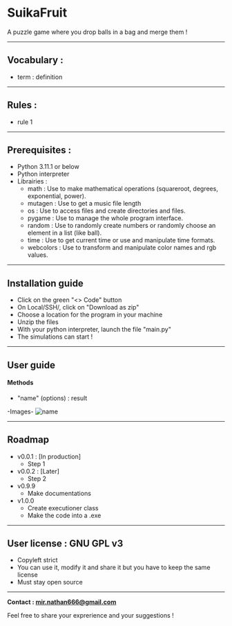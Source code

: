 # SuikaFruit

A puzzle game where you drop balls in a bag and merge them !

***
## Vocabulary :

- term : definition

***
## Rules :

- rule 1

***
## Prerequisites :

- Python 3.11.1 or below
- Python interpreter
- Librairies :
    - math : Use to make mathematical operations (squareroot, degrees, exponential, power).
    - mutagen : Use to get a music file length
    - os : Use to access files and create directories and files.
    - pygame : Use to manage the whole program interface.
    - random : Use to randomly create numbers or randomly choose an element in a list (like ball).
    - time : Use to get current time or use and manipulate time formats.
    - webcolors : Use to transform and manipulate color names and rgb values.

***
## Installation guide

- Click on the green "<> Code" button
- On Local/SSH/, click on "Download as zip"
- Choose a location for the program in your machine
- Unzip the files
- With your python interpreter, launch the file "main.py"
- The simulations can start !

***
## User guide

#### Methods
- "name" (options) : result

-Images-
![name](link)

***
## Roadmap

- v0.0.1 : [In production]
    - Step 1
- v0.0.2 : [Later]
    - Step 2
- v0.9.9
    - Make documentations
- v1.0.0
    - Create executioner class
    - Make the code into a .exe

***
## User license : GNU GPL v3

- Copyleft strict
- You can use it, modify it and share it but you have to keep the same license
- Must stay open source

***
**Contact : mir.nathan666@gmail.com**

Feel free to share your exprerience and your suggestions !
